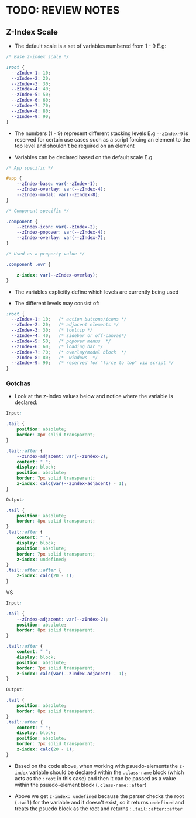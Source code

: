 # TODO: REVIEW NOTES

## Z-Index Scale

- The default scale is a set of variables numbered from 1 - 9 E.g:

```css
/* Base z-index scale */

:root {
  --zIndex-1: 10;
  --zIndex-2: 20;
  --zIndex-3: 30;
  --zIndex-4: 40;
  --zIndex-5: 50;
  --zIndex-6: 60;
  --zIndex-7: 70;
  --zIndex-8: 80;
  --zIndex-9: 90;
}
```

- The numbers (1 - 9) represent different stacking levels E.g `--zIndex-9` is reserved for certain use cases such as a script forcing an element to the top level and shouldn't be required on an element

- Variables can be declared based on the default scale E.g

```css
/* App specific */

#app {
    --zIndex-base: var(--zIndex-1);
    --zIndex-overlay: var(--zIndex-4);
    --zIndex-modal: var(--zIndex-8);
}

/* Component specific */

.component {
    --zIndex-icon: var(--zIndex-2);
    --zIndex-popover: var(--zIndex-4);
    --zIndex-overlay: var(--zIndex-7);
}

/* Used as a property value */

.component .ovr {

    z-index: var(--zIndex-overlay);
}
```
- The variables explicitly define which levels are currently being used

- The different levels may consist of:

```css
:root {
  --zIndex-1: 10;   /* action buttons/icons */
  --zIndex-2: 20;   /* adjacent elements */
  --zIndex-3: 30;   /* tooltip */
  --zIndex-4: 40;   /* sidebar or off-canvas*/
  --zIndex-5: 50;   /* popover menus  */
  --zIndex-6: 60;   /* loading bar */
  --zIndex-7: 70;   /* overlay/modal block  */
  --zIndex-8: 80;   /*  windows  */
  --zIndex-9: 90;   /* reserved for "force to top" via script */
}
```
### Gotchas
- Look at the z-index values below and notice where the variable is declared:
```css
Input:

.tail {
    position: absolute;
    border: 8px solid transparent;
}

.tail::after {
    --zIndex-adjacent: var(--zIndex-2);
    content: " ";
    display: block;
    position: absolute;
    border: 7px solid transparent;
    z-index: calc(var(--zIndex-adjacent) - 1);
}

Output:

.tail {
    position: absolute;
    border: 8px solid transparent;
}
.tail::after {
    content: " ";
    display: block;
    position: absolute;
    border: 7px solid transparent;
    z-index: undefined;
}
.tail::after::after {
    z-index: calc(20 - 1);
}
```
VS
```css
Input:

.tail {
    --zIndex-adjacent: var(--zIndex-2);
    position: absolute;
    border: 8px solid transparent;
}

.tail::after {
    content: " ";
    display: block;
    position: absolute;
    border: 7px solid transparent;
    z-index: calc(var(--zIndex-adjacent) - 1);
}

Output:

.tail {
    position: absolute;
    border: 8px solid transparent;
}
.tail::after {
    content: " ";
    display: block;
    position: absolute;
    border: 7px solid transparent;
    z-index: calc(20 - 1);
}
```
- Based on the code above, when working with psuedo-elements the `z-index` variable should be declared within the `.class-name` block (which acts as the `:root` in this case) and then it can be passed as a value within the psuedo-element block (`.class-name::after`)

- Above we get `z-index: undefined` because the parser checks the root (`.tail`) for the variable and it doesn't exist, so it returns `undefined` and treats the psuedo block as the root and returns : `.tail::after::after`